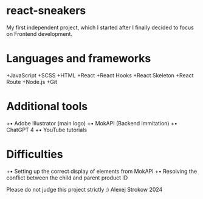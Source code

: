 # react-sneakers
My first independent project, which I started after I finally decided to focus on Frontend development. 

# Languages and frameworks
+JavaScript
+SCSS
+HTML
+React
+React Hooks
+React Skeleton
+React Route
+Node.js
+Git

# Additional tools
+• Adobe Illustrator (main logo)
+• MokAPI (Backend immitation)
+• ChatGPT 4
+• YouTube tutorials

# Difficulties
+• Setting up the correct display of elements from MokAPI
+• Resolving the conflict between the child and parent product ID

Please do not judge this project strictly :)
Alexej Strokow 2024




